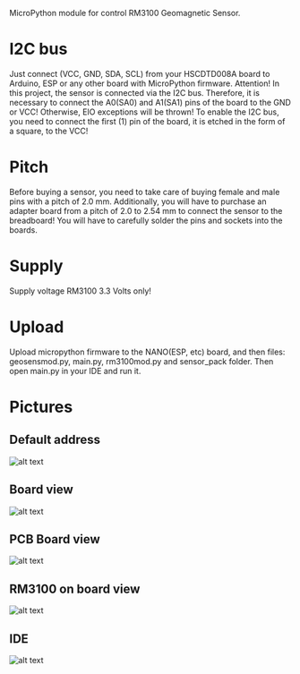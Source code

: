 MicroPython module for control RM3100 Geomagnetic Sensor.

# I2C bus
Just connect (VCC, GND, SDA, SCL) from your HSCDTD008A board to Arduino, ESP or any other board with MicroPython firmware.
Attention! In this project, the sensor is connected via the I2C bus. Therefore, it is necessary to connect the A0(SA0) and A1(SA1) pins of the board to the GND or VCC! Otherwise, EIO exceptions will be thrown!
To enable the I2C bus, you need to connect the first (1) pin of the board, it is etched in the form of a square, to the VCC!

# Pitch
Before buying a sensor, you need to take care of buying female and male pins with a pitch of 2.0 mm. Additionally, you will have to purchase an adapter board from a pitch of 2.0 to 2.54 mm to connect the sensor to the breadboard!
You will have to carefully solder the pins and sockets into the boards.

# Supply
Supply voltage RM3100 3.3 Volts only!

# Upload
Upload micropython firmware to the NANO(ESP, etc) board, and then files: geosensmod.py, main.py, rm3100mod.py and sensor_pack folder. 
Then open main.py in your IDE and run it.

# Pictures
## Default address
![alt text](https://github.com/octaprog7/RM3100/blob/master/pic/default_address.png)
## Board view
![alt text](https://github.com/octaprog7/RM3100/blob/master/pic/main_view.png)
## PCB Board view
![alt text](https://github.com/octaprog7/RM3100/blob/master/pic/pcb_view.png)
## RM3100 on board view
![alt text](https://github.com/octaprog7/RM3100/blob/master/pic/rm3100_on_bb.jpg)
## IDE
![alt text](https://github.com/octaprog7/RM3100/blob/master/pic/ide_3100.png)
